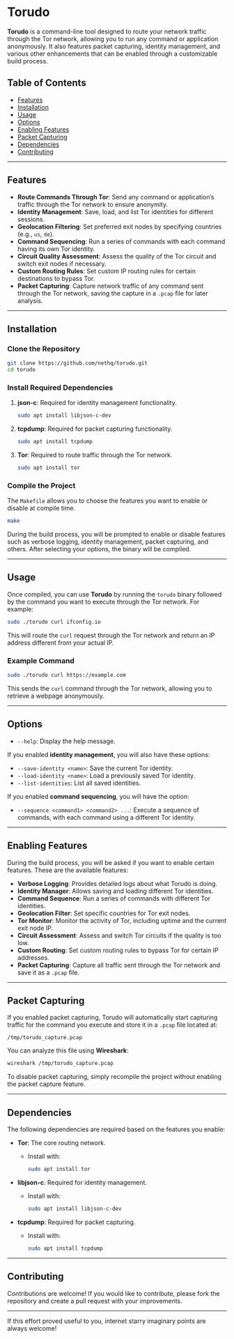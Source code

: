 # Torudo

**Torudo** is a command-line tool designed to route your network traffic through the Tor network, allowing you to run any command or application anonymously. It also features packet capturing, identity management, and various other enhancements that can be enabled through a customizable build process.

## Table of Contents

- [Features](#features)
- [Installation](#installation)
- [Usage](#usage)
- [Options](#options)
- [Enabling Features](#enabling-features)
- [Packet Capturing](#packet-capturing)
- [Dependencies](#dependencies)
- [Contributing](#contributing)

---

## Features

- **Route Commands Through Tor**: Send any command or application’s traffic through the Tor network to ensure anonymity.
- **Identity Management**: Save, load, and list Tor identities for different sessions.
- **Geolocation Filtering**: Set preferred exit nodes by specifying countries (e.g., `us`, `de`).
- **Command Sequencing**: Run a series of commands with each command having its own Tor identity.
- **Circuit Quality Assessment**: Assess the quality of the Tor circuit and switch exit nodes if necessary.
- **Custom Routing Rules**: Set custom IP routing rules for certain destinations to bypass Tor.
- **Packet Capturing**: Capture network traffic of any command sent through the Tor network, saving the capture in a `.pcap` file for later analysis.

---

## Installation

### Clone the Repository
```bash
git clone https://github.com/nethq/torudo.git
cd torudo
```

### Install Required Dependencies

1. **json-c**: Required for identity management functionality.
    ```bash
    sudo apt install libjson-c-dev
    ```

2. **tcpdump**: Required for packet capturing functionality.
    ```bash
    sudo apt install tcpdump
    ```

3. **Tor**: Required to route traffic through the Tor network.
    ```bash
    sudo apt install tor
    ```

### Compile the Project

The `Makefile` allows you to choose the features you want to enable or disable at compile time.

```bash
make
```

During the build process, you will be prompted to enable or disable features such as verbose logging, identity management, packet capturing, and others. After selecting your options, the binary will be compiled.

---

## Usage

Once compiled, you can use **Torudo** by running the `torudo` binary followed by the command you want to execute through the Tor network. For example:

```bash
sudo ./torudo curl ifconfig.io
```

This will route the `curl` request through the Tor network and return an IP address different from your actual IP.

### Example Command

```bash
sudo ./torudo curl https://example.com
```

This sends the `curl` command through the Tor network, allowing you to retrieve a webpage anonymously.

---

## Options

- `--help`: Display the help message.

If you enabled **identity management**, you will also have these options:

- `--save-identity <name>`: Save the current Tor identity.
- `--load-identity <name>`: Load a previously saved Tor identity.
- `--list-identities`: List all saved identities.

If you enabled **command sequencing**, you will have the option:

- `--sequence <command1> <command2> ...`: Execute a sequence of commands, with each command using a different Tor identity.

---

## Enabling Features

During the build process, you will be asked if you want to enable certain features. These are the available features:

- **Verbose Logging**: Provides detailed logs about what Torudo is doing.
- **Identity Manager**: Allows saving and loading different Tor identities.
- **Command Sequence**: Run a series of commands with different Tor identities.
- **Geolocation Filter**: Set specific countries for Tor exit nodes.
- **Tor Monitor**: Monitor the activity of Tor, including uptime and the current exit node IP.
- **Circuit Assessment**: Assess and switch Tor circuits if the quality is too low.
- **Custom Routing**: Set custom routing rules to bypass Tor for certain IP addresses.
- **Packet Capturing**: Capture all traffic sent through the Tor network and save it as a `.pcap` file.

---

## Packet Capturing

If you enabled packet capturing, Torudo will automatically start capturing traffic for the command you execute and store it in a `.pcap` file located at:

```
/tmp/torudo_capture.pcap
```

You can analyze this file using **Wireshark**:

```bash
wireshark /tmp/torudo_capture.pcap
```

To disable packet capturing, simply recompile the project without enabling the packet capture feature.

---

## Dependencies

The following dependencies are required based on the features you enable:

- **Tor**: The core routing network.
  - Install with:
     ```bash
     sudo apt install tor
     ```

- **libjson-c**: Required for identity management.
  - Install with:
     ```bash
     sudo apt install libjson-c-dev
     ```

- **tcpdump**: Required for packet capturing.
  - Install with:
     ```bash
     sudo apt install tcpdump
     ```

---

## Contributing

Contributions are welcome! If you would like to contribute, please fork the repository and create a pull request with your improvements.

---

If this effort proved useful to you, internet starry imaginary points are always welcome!